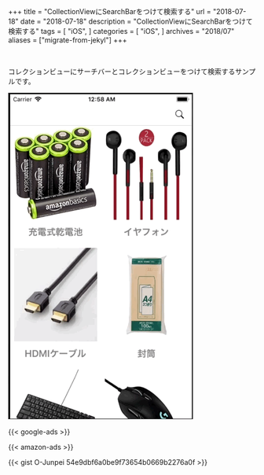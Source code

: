 +++
title = "CollectionViewにSearchBarをつけて検索する"
url = "2018-07-18"
date = "2018-07-18"
description = "CollectionViewにSearchBarをつけて検索する"
tags = [
    "iOS",
]
categories = [
    "iOS",
]
archives = "2018/07"
aliases = ["migrate-from-jekyl"]
+++

<br>

コレクションビューにサーチバーとコレクションビューをつけて検索するサンプルです。

![alt](1.gif)

<!-- Google Ads -->
{{< google-ads >}}

<!-- Amazon Ads -->
{{< amazon-ads >}}

{{< gist O-Junpei 54e9dbf6a0be9f73654b0669b2276a0f >}}
